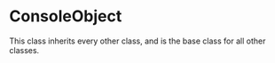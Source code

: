# ConsoleObject

This class inherits every other class, and is the base class for all other classes.
